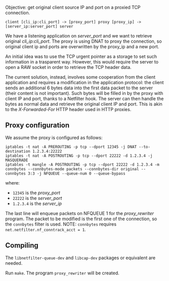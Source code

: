 Objective: get original client source IP and port on a proxied TCP connection.

```
client [cli_ip:cli_port] -> [proxy_port] proxy [proxy_ip] -> [server_ip:server_port] server
```

We have a listening application on *server_port* and we want to retrieve
original *cli_ip:cli_port*. The proxy is using DNAT to proxy the connection, so
original client ip and ports are overwritten by the proxy_ip and a new port.

An initial idea was to use the TCP urgent pointer as a storage to set such
information in a trasparent way. However, this would require the server to open
a RAW socket in order to retrieve the TCP header data.

The current solution, instead, involves some cooperation from the client
application and requires a modification in the application protocol: the client sends
an additional 6 bytes data into the first data packet to the server (their content is not important).
Such bytes will be filled in by the proxy with client IP and port, thanks to a Netfilter hook.
The server can then handle the bytes as normal data and retrieve the original client
IP and port. This is akin to the *X-Forwarded-For* HTTP header used in HTTP proxies.

## Proxy configuration

We assume the proxy is configured as follows:

```
iptables -t nat -A PREROUTING -p tcp --dport 12345 -j DNAT --to-destination 1.2.3.4:22222
iptables -t nat -A POSTROUTING -p tcp --dport 22222 -d 1.2.3.4 -j MASQUERADE
iptables -t mangle -A POSTROUTING -p tcp --dport 22222 -d 1.2.3.4 -m connbytes --connbytes-mode packets --connbytes-dir original --connbytes 3:3 -j NFQUEUE --queue-num 0 --queue-bypass
```

where:

  - `12345` is the *proxy_port*
  - `22222` is the *server_port*
  - `1.2.3.4` is the *server_ip*

The last line will enqueue packets on NFQUEUE 1 for the *proxy_rewriter* program.
The packet to be modified is the first one of the connection, so the `connbytes` filter
is used. NOTE: `connbytes` requires `net.netfilter.nf_conntrack_acct = 1`.

## Compiling

The `libnetfilter-queue-dev` and `libcap-dev` packages or equivalent are needed.

Run `make`. The program `proxy_rewriter` will be created.
